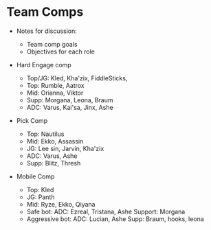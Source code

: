 # Team Comps

* Notes for discussion:
    * Team comp goals
    * Objectives for each role

* Hard Engage comp
	* Top/JG: Kled, Kha'zix, FiddleSticks, 
	* Top: Rumble, Aatrox
	* Mid: Orianna, Viktor
	* Supp: Morgana, Leona, Braum
	* ADC: Varus, Kai'sa, Jinx, Ashe

* Pick Comp
	* Top: Nautilus
	* Mid: Ekko, Assassin
	* JG: Lee sin, Jarvin, Kha'zix
	* ADC: Varus, Ashe
	* Supp: Blitz, Thresh

* Mobile Comp
	* Top: Kled
	* JG: Panth
	* Mid: Ryze, Ekko, Qiyana
	* Safe bot:
		ADC: Ezreal, Tristana, Ashe
		Support: Morgana
	* Aggressive bot:
		ADC: Lucian, Ashe
		Supp: Braum, hooks, leona
